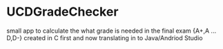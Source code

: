 # UCDGradeChecker

small app to calculate the what grade is needed in the final exam {A+,A ... D,D-}
created in C first and now translating in to Java/Andriod Studio
